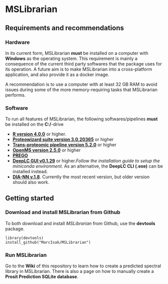 # MSLibrarian

## Requirements and recommendations

### Hardware 

In its current form, MSLibrarian **must** be installed on a computer with **Windows** as the operating system. This requirement is mainly a consequence of the current third party softwares that the package uses for its operation. A future aim is to make MSLibrarian into a cross-platform application, and also provide it as a docker image. 

A recommendation is to use a computer with at least 32 GB RAM to avoid issues during some of the more memory-requiring tasks that MSLibrarian performs. 

### Software 

To run all features of MSLibrarian, the following softwares/pipelines **must** be installed on the **C:/**-drive

 * [**R version 4.0.0**](https://cran.r-project.org/) or higher. 
 * [**Proteowizard suite version 3.0.20365**](http://proteowizard.sourceforge.net/download.html) or higher 
 * [**Trans-proteomic pipeline version 5.2.0**](https://sourceforge.net/projects/sashimi/files/Trans-Proteomic%20Pipeline%20%28TPP%29/) or higher
 * [**OpenMS version 2.5.0**](https://github.com/OpenMS/OpenMS/releases/tag/Release2.6.0) or higher
 * [**PREGO**](https://bitbucket.org/searleb/prego-srm-response-predictor/downloads/) 
 * [**DeepLC GUI v0.1.29**](https://github.com/compomics/DeepLC/releases) or higher._Follow the installation guide to setup the miniconda environment._ 
  As an alternative, the **DeepLC CLI (.exe)** can be installed instead. 
 * [**DIA-NN v.1.8**](https://github.com/vdemichev/DiaNN/releases/tag/1.7.12). Currently the most recent version, but older version should also work. 

## Getting started 

### Download and install MSLibrarian from Github

To both download and install _MSLibrarian_ from Github, use the **devtools** package. 

```
library(devtools)
install_github("MarcIsak/MSLibrarian")

```
### Run MSLibrarian 

Go to the **Wiki** of this repository to learn how to create a predicted spectral library in MSLibrarian. There is also a page on how to manually create a **Prosit Prediction SQLite database**. 


